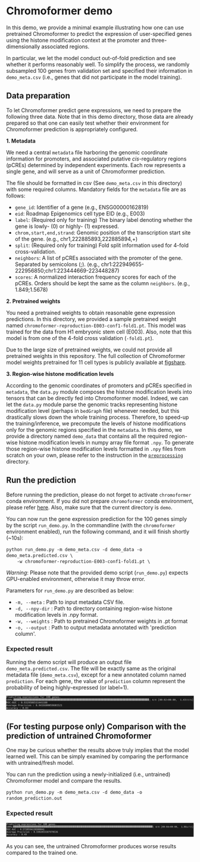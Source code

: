 # Chromoformer demo

In this demo, we provide a minimal example illustrating how one can use pretrained Chromoformer to predict the expression of user-specified genes using the histone modification context at the promoter and three-dimensionally associated regions.

In particular, we let the model conduct out-of-fold prediction and see whether it performs reasonably well.
To simplify the process, we randomly subsampled 100 genes from validation set and specified their information in `demo_meta.csv` (i.e., genes that did not participate in the model training).

## Data preparation

To let Chromoformer predict gene expressions, we need to prepare the following three data. Note that in this demo directory, those data are already prepared so that one can easily test whether their environment for Chromoformer prediction is appropriately configured.

**1. Metadata**

We need a central `metadata` file harboring the genomic coordinate information for promoters, and associated putative *cis*-regulatory regions (pCREs) determined by independent experiments. Each row represents a single gene, and will serve as a unit of Chromoformer prediction.

The file should be formatted in csv (See `demo_meta.csv` in this directory) with some required columns. 
Mandatory fields for the `metadata` file are as follows:

- `gene_id`: Identifier of a gene (e.g., ENSG00000162819)
- `eid`: Roadmap Epigenomics cell type EID (e.g., E003)
- `label`: (Required only for training) The binary label denoting whether the gene is lowly- (0) or highly- (1) expressed.
- `chrom,start,end,strand`: Genomic position of the transcription start site of the gene. (e.g., chr1,222885893,222885894,+)
- `split`: (Required only for training) Fold split information used for 4-fold cross-validation.
- `neighbors`: A list of pCREs associated with the promoter of the gene. Separated by semicolons (;). (e.g., chr1:222949655-222956850;chr1:223444669-223448287)
- `scores`: A normalized interaction frequency scores for each of the pCREs. Orders should be kept the same as the column `neighbors`. (e.g., 1.849;1.5678)

**2. Pretrained weights**

You need a pretrained weights to obtain reasonable gene expression predictions.
In this directory, we provided a sample pretrained weight named `chromoformer-reproduction-E003-conf1-fold1.pt`.
This model was trained for the data from H1 embryonic stem cell (E003).
Also, note that this model is from one of the 4-fold cross validation (`-fold1.pt`).

Due to the large size of pretrained weights, we could not provide all pretrained weights in this repository. 
The full collection of Chromoformer model weights pretrained for 11 cell types is publicly available at [figshare](https://doi.org/10.6084/m9.figshare.19424807.v1).

**3. Region-wise histone modification levels**

According to the genomic coordinates of promoters and pCREs specified in `metadata`, the `data.py` module composes the histone modification levels into tensors that can be directly fed into Chromoformer model.
Indeed, we can let the `data.py` module parse the genomic tracks representing histone modification level (perhaps in `bedGraph` file) whenever needed, but this drastically slows down the whole training process.
Therefore, to speed-up the training/inference, we precompute the levels of histone modifications only for the genomic regions specified in the `metadata`.
In this demo, we provide a directory named `demo_data` that contains all the required region-wise histone modification levels in numpy array file format `.npy`.
To generate those region-wise histone modification levels formatted in `.npy` files from scratch on your own, please refer to the instruction in the [`preprocessing`](../preprocessing) directory.

## Run the prediction

Before running the prediction, please do not forget to activate `chromoformer` conda environment. If you did not prepare `chromoformer` conda environment, please refer [here](https://github.com/dohlee/chromoformer#installation). Also, make sure that the current directory is `demo`.

You can now run the gene expression prediction for the 100 genes simply by the script `run_demo.py`.
In the commandline (with the `chromoformer` environment enabled), run the following command, and it will finish shortly (~10s):

```shell
python run_demo.py -m demo_meta.csv -d demo_data -o demo_meta.predicted.csv \
    -w chromoformer-reproduction-E003-conf1-fold1.pt \
```

*Warning*: Please note that the provided demo script (`run_demo.py`) expects GPU-enabled environment, otherwise it may throw error. 

Parameters for `run_demo.py` are described as below:

- `-m, --meta` : Path to input metadata CSV file.
- `-d, --npy-dir` : Path to directory containing region-wise histone modification levels in .npy format.
- `-w, --weights` : Path to pretrained Chromoformer weights in .pt format
- `-o, --output` :  Path to output metadata annotated with 'prediction column'.


### Expected result

Running the demo script will produce an output file `demo_meta.predicted.csv`. 
The file will be exactly same as the original metadata file (`demo_meta.csv`), except for a new annotated column named `prediction`. For each gene, the value of `prediction` column represent the probability of being highly-expressed (or label=1).

![expected_result](img/demo_result.png)

## (For testing purpose only) Comparison with the prediction of untrained Chromoformer

One may be curious whether the results above truly implies that the model learned well.
This can be simply examined by comparing the performance with untrained/fresh model.

You can run the prediction using a newly-initialized (i.e., untrained) Chromoformer model and compare the results.

```shell
python run_demo.py -m demo_meta.csv -d demo_data -o random_prediction.out
```

### Expected result

![expected_result_random](img/demo_result_random.png)

As you can see, the untrained Chromoformer produces worse results compared to the trained one.